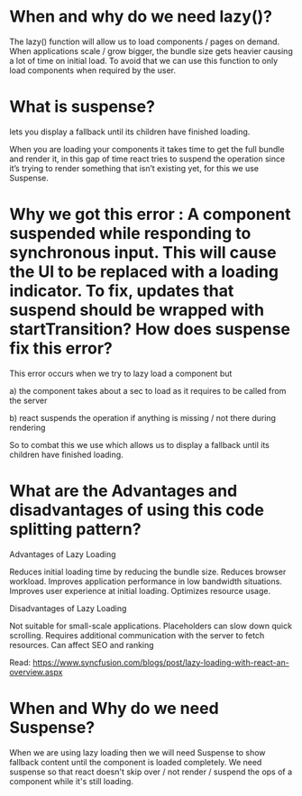 # When and why do we need lazy()?
The lazy() function will allow us to load components / pages on demand. When applications scale / grow bigger, the bundle size gets heavier causing a lot of time on initial load. To avoid that we can use this function to only load components when required by the user.

# What is suspense?
lets you display a fallback until its children have finished loading.

When you are loading your components it takes time to get the full bundle and render it, in this gap of time react tries to suspend the operation since it’s trying to render something that isn’t existing yet, for this we use Suspense.

# Why we got this error : A component suspended while responding to synchronous input. This will cause the UI to be replaced with a loading indicator. To fix, updates that suspend should be wrapped with startTransition? How does suspense fix this error?

This error occurs when we try to lazy load a component but

a) the component takes about a sec to load as it requires to be called from the server

b) react suspends the operation if anything is missing / not there during rendering

So to combat this we use which allows us to display a fallback until its children have finished loading.

# What are the Advantages and disadvantages of using this code splitting pattern?
Advantages of Lazy Loading

Reduces initial loading time by reducing the bundle size.
Reduces browser workload.
Improves application performance in low bandwidth situations.
Improves user experience at initial loading.
Optimizes resource usage.

Disadvantages of Lazy Loading

Not suitable for small-scale applications.
Placeholders can slow down quick scrolling.
Requires additional communication with the server to fetch resources.
Can affect SEO and ranking

Read: https://www.syncfusion.com/blogs/post/lazy-loading-with-react-an-overview.aspx

# When and Why do we need Suspense?
When we are using lazy loading then we will need Suspense to show fallback content until the component is loaded completely. We need suspense so that react doesn't skip over / not render / suspend the ops of a component while it's still loading.